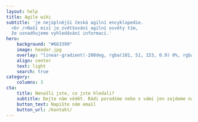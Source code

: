 ```yaml
---
layout: help
title: Agile wiki
subtitle: 'je nejúplnější česká agilní encyklopedie.
  <br />Naší misí je zvětšování agilní osvěty tím,
  že usnadňujeme vyhledávání informací.'
hero:
    background: "#663399"
    image: header.jpg
    overlay: "linear-gradient(-200deg, rgba(101, 51, 153, 0.9) 0%, rgba(90, 51, 153, 0.9) 53%, rgba(71, 51, 153, 0.9) 100%)"
    align: center
    text: light
    search: true
category:
    columns: 3
cta:
    title: Nenašli jste, co jste hledali?
    subtitle: Dejte nám vědět. Rádi poradíme nebo s vámi jen zajdeme na kafe.
    button_text: Napište nám email
    button_url: /kontakt/
---
```


